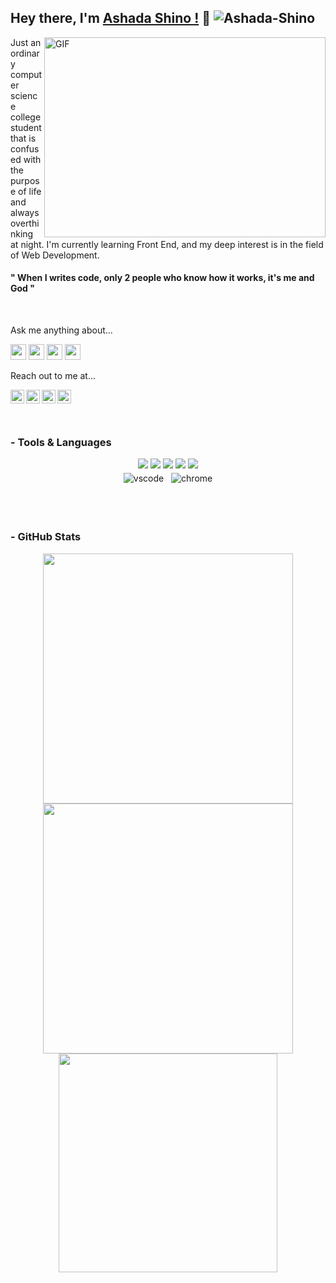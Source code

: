 ## Hey there, I'm [Ashada Shino !](https://github.com/Ashada-Shino) 👋 <a align="left"><img src="https://komarev.com/ghpvc/?username=Ashada-Shino&label=Views&color=blue&style=flat&logo=appveyor" alt="Ashada-Shino" /></a>

<img align="right" alt="GIF"
    src="https://user-images.githubusercontent.com/90718856/198833435-d8d71faa-2d13-4fe9-8572-96847743ecda.gif?raw=true"
    width="450" height="320" />

Just an ordinary computer science college student that is confused with the purpose of life and always overthinking at
night.
I'm currently learning Front End,
and my deep interest is in the field of Web Development.

#### " When I writes code, only 2 people who know how it works, it's me and God "
<br />

Ask me anything about...


<img src='https://img.shields.io/badge/html-%230095D5?logo=html&logoColor=blue&style=for-the-badge' height='25' /> <img
    src='https://img.shields.io/badge/WebDev-3DDC84?logo=web&logoColor=white&style=for-the-badge' height='25' /> <img
    src='https://img.shields.io/badge/css-%230095D5.svg?&style=for-the-badge&logo=css&logoColor=white' height='25' />
<img src='https://img.shields.io/badge/js-%2300ADD8.svg?&style=for-the-badge&logo=js&logoColor=white' height='25' />


Reach out to me at...

<!-- <a href="https://twitter.com"> -->
<img align="left" alt="Ashada Twitter" width="22px"
    src="https://cdn.jsdelivr.net/npm/simple-icons@v3/icons/twitter.svg" />
</a><a href="https://t.me/WildanNisa23">
<img align="left" alt="Ashada Telegram" width="22px"
    src="https://cdn.jsdelivr.net/npm/simple-icons@7.19.0/icons/telegram.svg" />
<!-- </a><a href="https://instagram.com"> -->
<img align="left" alt="Ashada Instagram" width="22px"
    src="https://cdn.jsdelivr.net/npm/simple-icons@v3/icons/instagram.svg" />
    </a><a href="https://www.facebook.com/Wildannisa23">
<img align="left" alt="Ashada Facebook" width="22px"
    src="https://cdn.jsdelivr.net/npm/simple-icons@v3/icons/facebook.svg" />
</a>
<br /><br />
<br />

### - Tools & Languages

<p align="center">
    <!-- For more icons please follow  https://github.com/MikeCodesDotNET/ColoredBadges -->
    <!-- <img src="https://raw.githubusercontent.com/khattakdev/khattakdev/master/svg/dev/languages/js.svg" alt="js" style="vertical-align:top; margin:4px">
  <img src="https://raw.githubusercontent.com/khattakdev/khattakdev/master/svg/dev/frameworks/react.svg" alt="react" style="vertical-align:top; margin:4px">
  <img src="https://raw.githubusercontent.com/khattakdev/khattakdev/master/svg/dev/languages/python.svg" alt="csharp" style="vertical-align:top; margin:4px">
  <img src="https://img.shields.io/badge/Flutter-02569B?style=for-the-badge&logo=flutter&logoColor=white" />
  <img src="https://img.shields.io/badge/Dart-0175C2?style=for-the-badge&logo=dart&logoColor=white" />
  <img src="https://img.shields.io/badge/firebase-ffca28?style=for-the-badge&logo=firebase&logoColor=black" />
  <img src="https://img.shields.io/badge/Python-FFD43B?style=for-the-badge&logo=python&logoColor=darkgreen" /> 
  -->
    <img src="https://img.shields.io/badge/java-%23ED8B00.svg?style=for-the-badge&logo=java&logoColor=white" />
    <img src="https://img.shields.io/badge/html5-%23E34F26.svg?style=for-the-badge&logo=html5&logoColor=white" />
    <img src="https://img.shields.io/badge/Git-F05032?style=for-the-badge&logo=git&logoColor=white" />
    <img src="https://img.shields.io/badge/NetBeansIDE-1B6AC6.svg?style=for-the-badge&logo=apache-netbeans-ide&logoColor=white" />
    <img src="https://img.shields.io/badge/mysql-%2300f.svg?style=for-the-badge&logo=mysql&logoColor=white" />
    <br />
    <!--
  <img src="https://github.com/MikeCodesDotNET/ColoredBadges/blob/master/svg/dev/languages/java.svg" alt="java" style="vertical-align:top; margin:4px">
  <img src="https://raw.githubusercontent.com/khattakdev/khattakdev/master/svg/dev/languages/html.svg" alt="html" style="vertical-align:top; margin:4px">
  <img src="https://raw.githubusercontent.com/khattakdev/khattakdev/master/svg/dev/services/npm.svg" alt="npm" style="vertical-align:top; margin:4px">
  -->
    <img src="https://img.shields.io/badge/Visual%20Studio%20Code-0078d7.svg?style=for-the-badge&logo=visual-studio-code&logoColor=white"
        alt="vscode" style="vertical-align:top; margin:4px">
    <img src="https://img.shields.io/badge/Google%20Chrome-4285F4?style=for-the-badge&logo=GoogleChrome&logoColor=white" alt="chrome"
        style="vertical-align:top; margin:4px">


</p>
<br /><br />

### - GitHub Stats

<!--##### Picture 1 #####-->
<p align="center">
    <picture>
        <source
            srcset="https://github-readme-stats.vercel.app/api?username=Ashada-Shino&show_icons=true&locale=en&theme=tokyonight"
            alt="Ashada-Shino" width="400"
            media="(prefers-color-scheme: dark)" />
        <source
            srcset="https://github-readme-stats.vercel.app/api?username=Ashada-Shino&show_icons=true&theme=buefy"
            alt="Ashada-Shino" width="400"
            media="(prefers-color-scheme: light), (prefers-color-scheme: no-preference)" />
        <img src="https://github-readme-stats.vercel.app/api?username=Ashada-Shino&show_icons=true" />
    </picture>
    <!--##### Picture 2 #####-->
    <picture>
        <source 
            srcset="https://github-readme-streak-stats.herokuapp.com/?user=Ashada-Shino&theme=tokyonight"
            alt="Ashada-Shino" width="400"
            media="(prefers-color-scheme: dark)" />
        <source 
            srcset="https://github-readme-streak-stats.herokuapp.com/?user=Ashada-Shino&theme=default"
            alt="Ashada-Shino" width="400" 
            media="(prefers-color-scheme: light), (prefers-color-scheme: no-preference)" />
        <img src="https://github-readme-stats.vercel.app/api?username=Ashada-Shino&show_icons=true" />
    </picture>
    </br>
    <!--####### Picture 3 #####-->
    <picture>
        <source
            srcset="https://github-readme-stats.vercel.app/api/top-langs?username=Ashada-Shino&show_icons=true&locale=en&layout=compact&theme=tokyonight"
            alt="Ashada-Shino" width="350"
            media="(prefers-color-scheme: dark)" />
        <source 
            srcset="https://github-readme-stats.vercel.app/api/top-langs?username=Ashada-Shino&show_icons=true&locale=en&layout=compact&theme=buefy"
            alt="Ashada-Shino" width="350"
            media="(prefers-color-scheme: light), (prefers-color-scheme: no-preference)" />
        <img src="https://github-readme-stats.vercel.app/api?username=Ashada-Shino&show_icons=true" />
    </picture>
</p>
<br /><br />

<!-- 

<br/>
<br/>
- 🔭 I’m currently working on front-end technologies. <br/>
- 🌱 I’m currently learning Dart-Flutter and Data Analytics. <br/>
- 👯 I’m looking to collaborate on open-source Flutter App + Data Analytics Projects. <br/>
- 🤔 I’m looking for help with my open source projects<br/>
- 💬 Apart from tech you can Ask me about TV Shows and Books<br/>
- 📫 How to reach me at email.com<br/>
- ⚡ Fun fact: I can mentally be present in a meeting for 45-60 minutes. <br/>

<br/>
 -->

